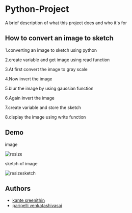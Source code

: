 # Python-Project
A brief description of what this project does and who it's for

## How to convert an image to sketch
1.converting an image to sketch using python

2.create variable and get image using read function

3.At first convert the image to gray scale

4.Now invert the image

5.blur the image by using gaussian function

6.Again invert the image

7.create variable and store the sketch

8.display the image using write function

## Demo
image

![resize](https://user-images.githubusercontent.com/91329519/139533962-cc8fd924-30fa-41a5-9039-ab5257a35109.png)

sketch of image

![resizesketch](https://user-images.githubusercontent.com/91329519/139534218-22e29601-1797-430e-8561-23a0d2490d04.png)

## Authors

- [kante sreenithin](https://github.com/kantesreenithin)
- [paripelli venkatashivasai](https://github.com/paripellivenkatashivasai)

